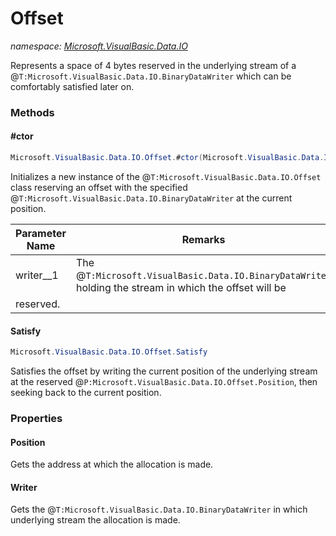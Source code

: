 ﻿# Offset
_namespace: <a href="#" onClick="load('/docs/Microsoft.VisualBasic.Data.IO/index.md')">Microsoft.VisualBasic.Data.IO</a>_

Represents a space of 4 bytes reserved in the underlying stream of a @``T:Microsoft.VisualBasic.Data.IO.BinaryDataWriter`` which can
 be comfortably satisfied later on.



### Methods

#### #ctor
```csharp
Microsoft.VisualBasic.Data.IO.Offset.#ctor(Microsoft.VisualBasic.Data.IO.BinaryDataWriter)
```
Initializes a new instance of the @``T:Microsoft.VisualBasic.Data.IO.Offset`` class reserving an offset with the specified
 @``T:Microsoft.VisualBasic.Data.IO.BinaryDataWriter`` at the current position.

|Parameter Name|Remarks|
|--------------|-------|
|writer__1|The @``T:Microsoft.VisualBasic.Data.IO.BinaryDataWriter`` holding the stream in which the offset will be
 reserved.|


#### Satisfy
```csharp
Microsoft.VisualBasic.Data.IO.Offset.Satisfy
```
Satisfies the offset by writing the current position of the underlying stream at the reserved
 @``P:Microsoft.VisualBasic.Data.IO.Offset.Position``, then seeking back to the current position.


### Properties

#### Position
Gets the address at which the allocation is made.
#### Writer
Gets the @``T:Microsoft.VisualBasic.Data.IO.BinaryDataWriter`` in which underlying stream the allocation is made.
